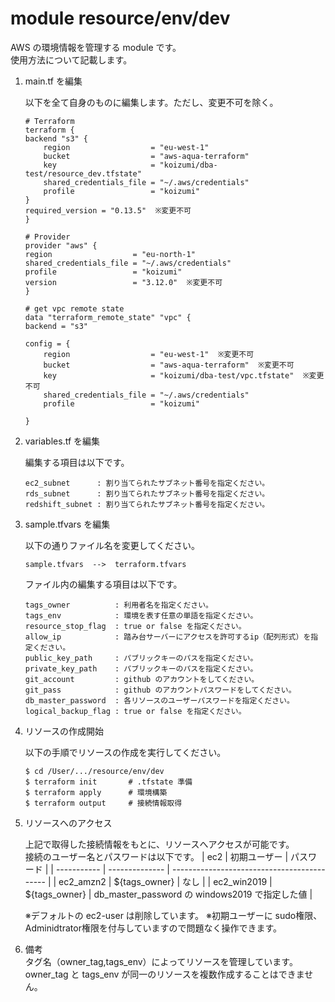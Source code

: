 # module resource/env/dev
AWS の環境情報を管理する module です。<br>
使用方法について記載します。

1. main.tf を編集

    以下を全て自身のものに編集します。ただし、変更不可を除く。
    ```
    # Terraform
    terraform {
    backend "s3" {
        region                  = "eu-west-1"
        bucket                  = "aws-aqua-terraform"
        key                     = "koizumi/dba-test/resource_dev.tfstate"
        shared_credentials_file = "~/.aws/credentials"
        profile                 = "koizumi"
    }
    required_version = "0.13.5"  ※変更不可
    }

    # Provider
    provider "aws" {
    region                  = "eu-north-1"
    shared_credentials_file = "~/.aws/credentials"
    profile                 = "koizumi"
    version                 = "3.12.0"  ※変更不可
    }

    # get vpc remote state
    data "terraform_remote_state" "vpc" {
    backend = "s3"

    config = {
        region                  = "eu-west-1"  ※変更不可
        bucket                  = "aws-aqua-terraform"  ※変更不可
        key                     = "koizumi/dba-test/vpc.tfstate"  ※変更不可
        shared_credentials_file = "~/.aws/credentials"
        profile                 = "koizumi"

    }
    ```

2. variables.tf を編集

    編集する項目は以下です。
    ```
    ec2_subnet      : 割り当てられたサブネット番号を指定ください。
    rds_subnet      : 割り当てられたサブネット番号を指定ください。
    redshift_subnet : 割り当てられたサブネット番号を指定ください。
    ```

3. sample.tfvars を編集

    以下の通りファイル名を変更してください。
    ```
    sample.tfvars  -->  terraform.tfvars
    ```
    ファイル内の編集する項目は以下です。
    ```
    tags_owner          : 利用者名を指定ください。
    tags_env            : 環境を表す任意の単語を指定ください。
    resource_stop_flag  : true or false を指定ください。
    allow_ip            : 踏み台サーバーにアクセスを許可するip（配列形式）を指定ください。
    public_key_path     : パブリックキーのパスを指定ください。 
    private_key_path    : パブリックキーのパスを指定ください。
    git_account         : github のアカウントをしてください。
    git_pass            : github のアカウントパスワードをしてください。
    db_master_password  : 各リソースのユーザーパスワードを指定ください。
    logical_backup_flag : true or false を指定ください。
    ```

4. リソースの作成開始

    以下の手順でリソースの作成を実行してください。
    ```
    $ cd /User/.../resource/env/dev
    $ terraform init       # .tfstate 準備
    $ terraform apply      # 環境構築
    $ terraform output     # 接続情報取得
    ```

5. リソースへのアクセス

    上記で取得した接続情報をもとに、リソースへアクセスが可能です。<br>
    接続のユーザー名とパスワードは以下です。
    | ec2         | 初期ユーザー     | パスワード                                    |
    | ----------- | -------------- | ------------------------------------------- |
    | ec2_amzn2   | ${tags_owner}  | なし                                         |
    | ec2_win2019 | ${tags_owner}  | db_master_password の windows2019 で指定した値 |
    
    ※デフォルトの ec2-user は削除しています。
    ※初期ユーザーに sudo権限、Adminidtrator権限を付与していますので問題なく操作できます。

9. 備考<br>
タグ名（owner_tag,tags_env）によってリソースを管理しています。<br>
owner_tag と tags_env が同一のリソースを複数作成することはできません。
